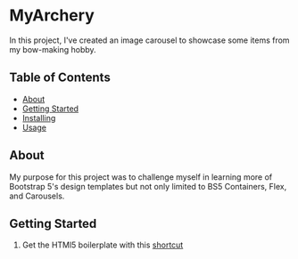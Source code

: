 # MyArchery
In this project, I've created an image carousel to showcase some items from my bow-making hobby. 

## Table of Contents
- [About](#about)
- [Getting Started](#getting_started)
- [Installing](#installing)
- [Usage](#usage)

## About
My purpose for this project was to challenge myself in learning more of Bootstrap 5's design templates but not only limited to BS5 Containers, Flex, and Carousels.

## Getting Started
1. Get the HTMl5 boilerplate with this [shortcut](https://backbencher.dev/html-boilerplate-code-visual-studio-code#:~:text=To%20try%20the%20shortcut%2C%20create,HTML5%20code%20to%20the%20file.)